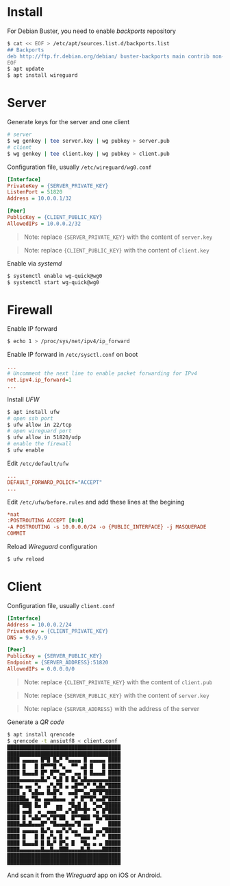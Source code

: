 # Install 

For Debian Buster, you need to enable *backports* repository
```sh 
$ cat << EOF > /etc/apt/sources.list.d/backports.list
## Backports
deb http://ftp.fr.debian.org/debian/ buster-backports main contrib non-free
EOF
$ apt update
$ apt install wireguard
```

# Server

Generate keys for the server and one client
```sh 
# server
$ wg genkey | tee server.key | wg pubkey > server.pub
# client
$ wg genkey | tee client.key | wg pubkey > client.pub
```

Configuration file, usually `/etc/wireguard/wg0.conf`
```ini
[Interface]
PrivateKey = {SERVER_PRIVATE_KEY}
ListenPort = 51820
Address = 10.0.0.1/32

[Peer]
PublicKey = {CLIENT_PUBLIC_KEY}
AllowedIPs = 10.0.0.2/32
```
> Note: replace `{SERVER_PRIVATE_KEY}` with the content of `server.key`

> Note: replace `{CLIENT_PUBLIC_KEY}` with the content of `client.key`

Enable via *systemd*
```sh
$ systemctl enable wg-quick@wg0
$ systemctl start wg-quick@wg0
```

# Firewall

Enable IP forward
```sh
$ echo 1 > /proc/sys/net/ipv4/ip_forward
```

Enable IP forward in `/etc/sysctl.conf` on boot
```ini
...
# Uncomment the next line to enable packet forwarding for IPv4
net.ipv4.ip_forward=1
...
```

Install *UFW*
```sh
$ apt install ufw
# open ssh port
$ ufw allow in 22/tcp
# open wireguard port
$ ufw allow in 51820/udp
# enable the firewall
$ ufw enable
```

Edit `/etc/default/ufw`
```ini
...
DEFAULT_FORWARD_POLICY="ACCEPT"
...
```

Edit `/etc/ufw/before.rules` and add these lines at the begining
```ini
*nat
:POSTROUTING ACCEPT [0:0]
-A POSTROUTING -s 10.0.0.0/24 -o {PUBLIC_INTERFACE} -j MASQUERADE
COMMIT
```

Reload *Wireguard* configuration
```sh
$ ufw reload
```

# Client

Configuration file, usually `client.conf`

```ini
[Interface]
Address = 10.0.0.2/24
PrivateKey = {CLIENT_PRIVATE_KEY}
DNS = 9.9.9.9

[Peer]
PublicKey = {SERVER_PUBLIC_KEY}
Endpoint = {SERVER_ADDRESS}:51820
AllowedIPs = 0.0.0.0/0
```
> Note: replace `{CLIENT_PRIVATE_KEY}` with the content of `client.pub`

> Note: replace `{SERVER_PUBLIC_KEY}` with the content of `server.key`

> Note: replace `{SERVER_ADDRESS}` with the address of the server

Generate a *QR code*
```sh
$ apt install qrencode
$ qrencode -t ansiutf8 < client.conf
█████████████████████████████████████
█████████████████████████████████████
████ ▄▄▄▄▄ █▀█ █▄▀ ▀▄▄▄▄ █ ▄▄▄▄▄ ████
████ █   █ █▀▀▀█ ▀▄  ▀▀ ▄█ █   █ ████
████ █▄▄▄█ █▀ █▀▀▄▄▀▀ ▄▄ █ █▄▄▄█ ████
████▄▄▄▄▄▄▄█▄▀ ▀▄█ █ █▄▀▄█▄▄▄▄▄▄▄████
████▄ ▄▄ ▀▄  ▄▀▄▀█ ▄ ▄█▀▀▄▀ ▀▄█▄▀████
████ ▄ ▀▄█▄▄ █▄█▀▄  ▄▄█▀▀▄▄▀█▀█▀█████
██████▄ ▀█▄ ▄▄▄█▄▄▄  ▄▀ █▀▀█▀▄▄█▀████
████▀███ █▄ █▀  ▄▄  ▀█▄█ █  ▀▄▄▀█████
████ ▄▄█  ▄  ▄▄▄▀▀ ▄▀▄█▀▀█▀ ▀▄ █▀████
████ █ ▀▄█▄▀▀▄▀█▀██  █▀▀███ ▀█▄▀█████
████▄█▄█▄▄▄█▀ ▀█▄▄▄█▄▄▀█ ▄▄▄ ▀   ████
████ ▄▄▄▄▄ █▄▀▄ ▄▄▀▄▀▄▄  █▄█ ▄▄▀█████
████ █   █ █ ▄▀▄ █ ▄  ▀▀▄▄▄ ▄▀ ▀ ████
████ █▄▄▄█ █ █▄▀ █▀▄ █  ▀█▄ ▄ ▄ █████
████▄▄▄▄▄▄▄█▄▄█▄▄███▄▄▄▄█▄█▄▄▄▄██████
█████████████████████████████████████
█████████████████████████████████████
```
And scan it from the *Wireguard* app on iOS or Android.